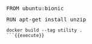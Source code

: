 <pre class="file" data-filename="Dockerfile" data-target="append">
FROM ubuntu:bionic
</pre>

<pre class="file" data-filename="Dockerfile" data-target="append">
RUN apt-get install unzip
</pre>

```
docker build --tag utility .
```{{execute}}
